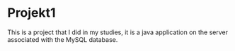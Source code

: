 # Projekt1
This is a project that I did in my studies, it is a java application on the server associated with the MySQL database.
